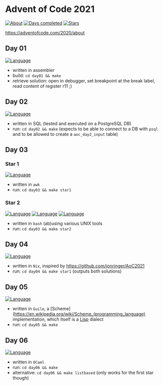 # Advent of Code 2021

[![About](https://img.shields.io/badge/Advent%20of%20Code%20🎄-2021-brightgreen)](https://adventofcode.com/2021/about)
[![Days completed](https://img.shields.io/badge/day%20📅-6-blue)](https://adventofcode.com/2021)
[![Stars](https://img.shields.io/badge/stars%20⭐-10-yellow)](https://adventofcode.com/2021/stats)

https://adventofcode.com/2020/about

## Day 01
[![Language](https://img.shields.io/badge/Language-asm-yellowgreen)](https://en.wikipedia.org/wiki/GNU_Assembler)

- written in assembler
- build: `cd day01 && make`
- retrieve solution: open in debugger, set breakpoint at the break label, read content of register r11 ;)

## Day 02
[![Language](https://img.shields.io/badge/Language-sql-yellowgreen)](https://www.postgresql.org)

- written in SQL (tested and executed on a PostgreSQL DB)
- run: `cd day02 && make` (expects to be able to connect to a DB with `psql` and to be allowed to create a `aoc_day2_input` table)

## Day 03

### Star 1
[![Language](https://img.shields.io/badge/Language-awk-yellowgreen)](https://en.wikipedia.org/wiki/AWK)

- written in `awk`
- run: `cd day03 && make star1`

### Star 2
[![Language](https://img.shields.io/badge/Language-bash-yellowgreen)](https://www.gnu.org/software/bash/)
[![Language](https://img.shields.io/badge/Language-grep-yellowgreen)](https://www.gnu.org/software/grep/)
[![Language](https://img.shields.io/badge/Language-coreutils-yellowgreen)](https://www.gnu.org/software/coreutils/)

- written in `bash` (ab)using various UNIX tools
- run: `cd day03 && make star2`

## Day 04
[![Language](https://img.shields.io/badge/Language-nix-yellowgreen)](https://nixos.org/)

- written in `Nix`, inspired by https://github.com/jonringer/AoC2021
- run: `cd day04 && make star1` (outputs both solutions)

## Day 05
[![Language](https://img.shields.io/badge/Language-Guile-yellowgreen)](https://www.gnu.org/software/guile/)

- written in `Guile`, a [Scheme](https://en.wikipedia.org/wiki/Scheme_(programming_language) implementation, which itself is a [Lisp](https://en.wikipedia.org/wiki/Lisp_(programming_language)) dialect 
- run: `cd day05 && make` 

## Day 06
[![Language](https://img.shields.io/badge/Language-OCaml-yellowgreen)](https://ocaml.org/)

- written in `OCaml`
- run: `cd day06 && make`
- alternative: `cd day06 && make listbased` (only works for the first star though)

